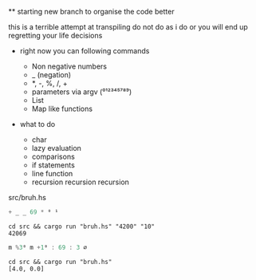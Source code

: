 ** starting new branch to organise the code better

this is a terrible attempt at transpiling do not do as i do or you will end up
regretting your life decisions

- right now you can following commands
	- Non negative numbers
	- _ (negation)
	- *, -, %, /, +
	- parameters via argv (⁰¹²³⁴⁵⁷⁸⁹)
	- List
	- Map like functions

- what to do
	- char
	- lazy evaluation
	- comparisons
	- if statements
	- line function
	- recursion recursion recursion

src/bruh.hs
<br>
```haskell
+ _ _ 69 * ⁰ ¹
```

`cd src && cargo run "bruh.hs" "4200" "10"`
<br>
`42069`

```haskell
m %3⁰ m +1⁰ : 69 : 3 ∅
```

`cd src && cargo run "bruh.hs"`
<br>
`[4.0, 0.0]`


